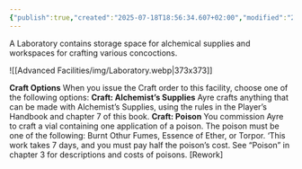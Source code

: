 ```yaml
---
{"publish":true,"created":"2025-07-18T18:56:34.607+02:00","modified":"2025-07-18T17:52:18.444+02:00","cssclasses":""}
---
```


A Laboratory contains storage space for alchemical supplies and workspaces for crafting various concoctions.

![[Advanced Facilities/img/Laboratory.webp|373x373]]

**Craft Options** When you issue the Craft order to this facility, choose one of the following options:
**Craft: Alchemist’s Supplies** Ayre crafts anything that can be made with Alchemist’s Supplies, using the rules in the Player’s Handbook and chapter 7 of this book.
**Craft: Poison** You commission Ayre to craft a vial containing one application of a poison. The poison must be one of the following: Burnt Othur Fumes, Essence of Ether, or Torpor. ‘This work takes 7 days, and you must pay half the poison’s cost. See “Poison” in chapter 3 for descriptions and costs of poisons. [Rework]
